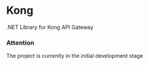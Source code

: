 # Kong
.NET Library for Kong API Gateway
### Attention
The project is currently in the initial development stage
